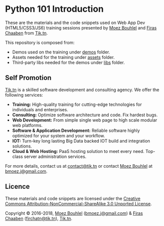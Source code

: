 Python 101 Introduction
=======================

These are the materials and the code snippets used on Web App Dev
(HTML5/CSS3/JS6) training sessions presented by
[Moez Bouhlel](https://lejenome.github.io/) and
[Firas Chaaben](https://firchatn.tik.tn/) from [Tik.tn](https://tik.tn).

This repository is composed from:

- Demos used on the training under [demos](demos/) folder.
- Assets needed for the training under [assets](assets/) folder.
- Third-party libs needed for the demos under [libs](libs/) folder.

Self Promotion
--------------

[Tik.tn](https://tik.tn) is a skilled software development and consulting
agency. We offer the following services:

- **Training:**
  High-quality training for cutting-edge technologies for individuals and
  enterprises.
- **Consulting:**
  Optimize software architecture and code. Fix hardest bugs.
- **Web Development:**
  From simple single web page to high scale modular web platforms.
- **Software & Application Development:**
  Reliable software highly optimized for your system and your workflow.
- **IOT:**
  Turn-key long lasting Big Data backed IOT build and integration solutions.
- **Cloud & Web Hosting:**
  PaaS hosting solution to meet every need. Top-class server administration
  services.

For more details, contact us at <contact@tik.tn> or contact [Moez
Bouhlel](https://lejenome.github.io/) at <bmoez.j@gmail.com>.

Licence
-------

These materials and code snippets are licensed under the
[Creative Commons Attribution-NonCommercial-ShareAlike 3.0 Unported License](http://creativecommons.org/licenses/by-nc-sa/3.0/).

Copyright © 2016-2018, [Moez Bouhlel](https://lejenome.github.io/)
(<bmoez.j@gmail.com>) & [Firas Chaaben](https://lejenome.github.io/)
(<firchatn@tik.tn>), [Tik.tn](https://tik.tn).
